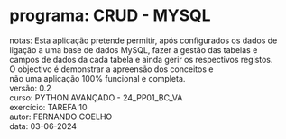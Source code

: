 # programa: CRUD - MYSQL  

notas: Esta aplicação pretende permitir, após configurados os dados de  
       ligação a uma base de dados MySQL, fazer a gestão das tabelas e  
       campos de dados da cada tabela e ainda gerir os respectivos registos.  
       O objectivo é demonstrar a apreensão dos conceitos e  
       não uma aplicação 100% funcional e completa.  
versão: 0.2  
curso: PYTHON AVANÇADO - 24_PP01_BC_VA  
exercício: TAREFA 10  
autor: FERNANDO COELHO  
data: 03-06-2024  
  
